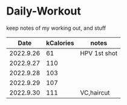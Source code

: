 # Daily-Workout
keep notes of my working out, and stuff

|Date|kCalories|notes|
|--|--|--|
|2022.9.26|61|HPV 1st shot|
|2022.9.27|110||
|2022.9.28|103||
|2022.9.29|107||
|2022.9.30|111|VC,haircut|
